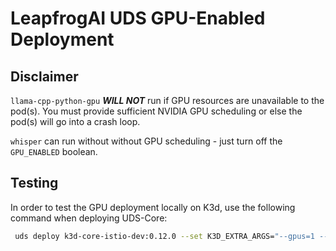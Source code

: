 # LeapfrogAI UDS GPU-Enabled Deployment

## Disclaimer

`llama-cpp-python-gpu` **_WILL NOT_** run if GPU resources are unavailable to the pod(s). You must provide sufficient NVIDIA GPU scheduling or else the pod(s) will go into a crash loop.

`whisper` can run without without GPU scheduling - just turn off the `GPU_ENABLED` boolean.

## Testing

In order to test the GPU deployment locally on K3d, use the following command when deploying UDS-Core:

```bash
 uds deploy k3d-core-istio-dev:0.12.0 --set K3D_EXTRA_ARGS="--gpus=1 --image=ghcr.io/justinthelaw/k3d-gpu-support:v1.27.4-k3s1-cuda"
```
